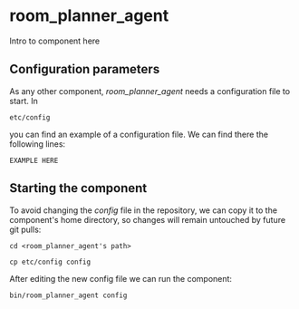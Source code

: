 # room_planner_agent
Intro to component here


## Configuration parameters
As any other component, *room_planner_agent* needs a configuration file to start. In
```
etc/config
```
you can find an example of a configuration file. We can find there the following lines:
```
EXAMPLE HERE
```

## Starting the component
To avoid changing the *config* file in the repository, we can copy it to the component's home directory, so changes will remain untouched by future git pulls:

```
cd <room_planner_agent's path> 
```
```
cp etc/config config
```

After editing the new config file we can run the component:

```
bin/room_planner_agent config
```

